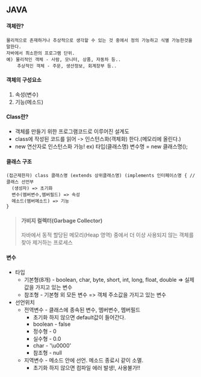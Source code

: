 ## JAVA
#### 객체란?
    물리적으로 존재하거나 추상적으로 생각할 수 있는 것 중에서 정의 가능하고 식별 가능한것을 말한다.
    자바에서 최소한의 프로그램 단위.
    예) 물리적인 객체 - 사람, 모니터, 상품, 자동차 등..
        추상적인 객체 - 주문, 생산정보, 회계장부 등..
        
#### 객체의 구성요소
1) 속성(변수)
2) 기능(메소드)

#### Class란?
 - 객체를 만들기 위한 프로그램코드로 이루어진 설계도
 - class에 작성된 코드를 읽어 -> 인스턴스화(객체화) 한다.(메모리에 올린다.)
 - new 연산자로 인스턴스화 가능! ex) 타입(클래스명) 변수명 = new 클래스명();
 
#### 클래스 구조
```
(접근제한자) class 클래스명 (extends 상위클래스명) (implements 인터페이스명 { // 클래스 선언부
  (생성자) => 초기화
  변수(멤버변수,멤버필드) => 속성
  메소드(멤버메소드) => 기능 
}
```

> #### 가비지 컬렉터(Garbage Collector)
> 자바에서 동적 할당된 메모리(Heap 영역) 중에서 더 이상 사용되지 않는 객체를 찾아 제거하는 프로세스

#### 변수
- 타입
   - 기본형(8개) - boolean, char, byte, short, int, long, float, double  => 실제 값을 가지고 있는 변수
   - 참조형 - 기본형 외 모든 변수 => 객체 주소값을 가지고 있는 변수 
 - 선언위치
   - 전역변수 - 클래스에 종속된 변수, 멤버변수, 멤버필드
     - 초기화 하지 않으면 default값이 들어간다.
     - boolean - false
     - 정수형 - 0
     - 실수형 - 0.0
     - char - '\u0000'
     - 참조형 - null
   - 지역변수 - 메소드 안에 선언. 메소드 종료시 같이 소멸.
     - 초기화 하지 않으면 컴파일 에러 발생!, 사용불가!! 
